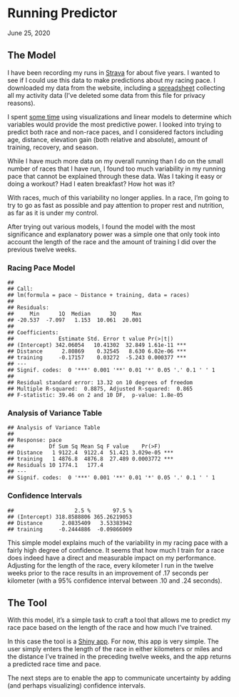 Running Predictor
================
June 25, 2020

## The Model

I have been recording my runs in [Strava](https://www.strava.com/) for
about five years. I wanted to see if I could use this data to make
predictions about my racing pace. I downloaded my data from the website,
including a
[spreadsheet](https://github.com/jamesphare/running_predictor/blob/master/activities.csv)
collecting all my activity data (I’ve deleted some data from this file
for privacy reasons).

I spent [some
time](https://github.com/jamesphare/running_predictor/blob/master/running_project_notebook.md)
using visualizations and linear models to determine which variables
would provide the most predictive power. I looked into trying to predict
both race and non-race paces, and I considered factors including age,
distance, elevation gain (both relative and absolute), amount of
training, recovery, and season.

While I have much more data on my overall running than I do on the small
number of races that I have run, I found too much variability in my
running pace that cannot be explained through these data. Was I taking
it easy or doing a workout? Had I eaten breakfast? How hot was it?

With races, much of this variability no longer applies. In a race, I’m
going to try to go as fast as possible and pay attention to proper rest
and nutrition, as far as it is under my control.

After trying out various models, I found the model with the most
significance and explanatory power was a simple one that only took into
account the length of the race and the amount of training I did over the
previous twelve weeks.

### Racing Pace Model

    ## 
    ## Call:
    ## lm(formula = pace ~ Distance + training, data = races)
    ## 
    ## Residuals:
    ##     Min      1Q  Median      3Q     Max 
    ## -20.537  -7.097   1.153  10.061  20.001 
    ## 
    ## Coefficients:
    ##              Estimate Std. Error t value Pr(>|t|)    
    ## (Intercept) 342.06054   10.41302  32.849 1.61e-11 ***
    ## Distance      2.80869    0.32545   8.630 6.02e-06 ***
    ## training     -0.17157    0.03272  -5.243 0.000377 ***
    ## ---
    ## Signif. codes:  0 '***' 0.001 '**' 0.01 '*' 0.05 '.' 0.1 ' ' 1
    ## 
    ## Residual standard error: 13.32 on 10 degrees of freedom
    ## Multiple R-squared:  0.8875, Adjusted R-squared:  0.865 
    ## F-statistic: 39.46 on 2 and 10 DF,  p-value: 1.8e-05

### Analysis of Variance Table

    ## Analysis of Variance Table
    ## 
    ## Response: pace
    ##           Df Sum Sq Mean Sq F value    Pr(>F)    
    ## Distance   1 9122.4  9122.4  51.421 3.029e-05 ***
    ## training   1 4876.8  4876.8  27.489 0.0003772 ***
    ## Residuals 10 1774.1   177.4                      
    ## ---
    ## Signif. codes:  0 '***' 0.001 '**' 0.01 '*' 0.05 '.' 0.1 ' ' 1

### Confidence Intervals

    ##                   2.5 %       97.5 %
    ## (Intercept) 318.8588806 365.26219053
    ## Distance      2.0835409   3.53383942
    ## training     -0.2444886  -0.09866009

This simple model explains much of the variability in my racing pace
with a fairly high degree of confidence. It seems that how much I train
for a race does indeed have a direct and measurable impact on my
performance. Adjusting for the length of the race, every kilometer I run
in the twelve weeks prior to the race results in an improvement of .17
seconds per kilometer (with a 95% confidence interval between .10 and
.24 seconds).

## The Tool

With this model, it’s a simple task to craft a tool that allows me to
predict my race pace based on the length of the race and how much I’ve
trained.

In this case the tool is a [Shiny
app](https://github.com/jamesphare/running_predictor/blob/master/running_predictor/app.R).
For now, this app is very simple. The user simply enters the length of
the race in either kilometers or miles and the distance I’ve trained in
the preceding twelve weeks, and the app returns a predicted race time
and pace.

The next steps are to enable the app to communicate uncertainty by
adding (and perhaps visualizing) confidence intervals.
